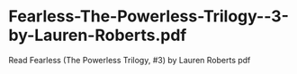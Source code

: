 # Fearless-The-Powerless-Trilogy--3-by-Lauren-Roberts.pdf
Read Fearless (The Powerless Trilogy, #3) by Lauren  Roberts pdf
